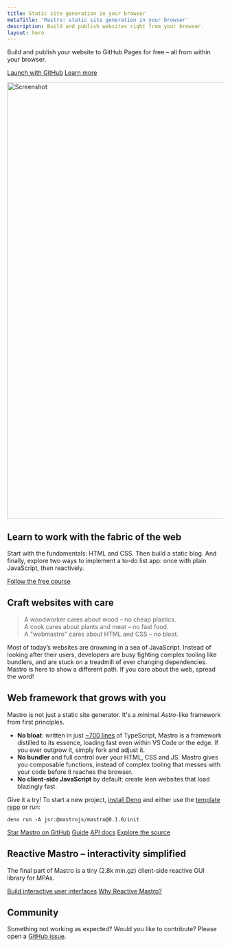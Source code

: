 ```yaml
---
title: Static site generation in your browser
metaTitle: 'Mastro: static site generation in your browser'
description: Build and publish websites right from your browser.
layout: hero
---
```


Build and publish your website to GitHub Pages for free – all from within your browser.

<a class="button" href="https://github.dev/mastrojs/template-basic">Launch with GitHub</a>
<a class="button -secondary" href="/guide/setup/">Learn more</a>

<img src="../../assets/vscode-example.png" width="1800" height="1017" alt="Screenshot">

## Learn to work with the fabric of the web

Start with the fundamentals: HTML and CSS. Then build a static blog.
And finally, explore two ways to implement a to-do list app: once with plain JavaScript, then reactively.

<a class="button" href="/guide/">Follow the free course</a>

## Craft websites with care

> A woodworker cares about wood – no cheap plastics.\
> A cook cares about plants and meat – no fast food.\
> A "webmastro" cares about HTML and CSS – no bloat.

Most of today’s websites are drowning in a sea of JavaScript.
Instead of looking after their users, developers are busy
fighting complex tooling like bundlers, and
are stuck on a treadmill of ever changing dependencies.
Mastro is here to show a different path.
If you care about the web, spread the word!


## Web framework that grows with you

Mastro is not just a static site generator. It's a *m*inimal *Astro*-like framework from first principles.

- **No bloat**: written in just [~700 lines](https://github.com/mastrojs/mastro/tree/main/src#readme) of TypeScript,
  Mastro is a framework distilled to its essence, loading fast even within VS Code or the edge. If you ever outgrow it, simply fork and adjust it.
- **No bundler** and full control over your HTML, CSS and JS. Mastro gives you composable functions,
instead of complex tooling that messes with your code before it reaches the browser.
- **No client-side JavaScript** by default: create lean websites that load blazingly fast.

Give it a try! To start a new project, [install Deno](https://docs.deno.com/runtime/getting_started/installation/)
and either use the [template repo](https://github.com/mastrojs/template-basic-deno) or run:

```
deno run -A jsr:@mastrojs/mastro@0.1.0/init
```

<a class="button" href="https://github.com/mastrojs/mastro/">Star Mastro on GitHub</a>
<a class="button -secondary" href="/guide/server-side-components/">Guide</a>
<a class="button -minimal" href="https://jsr.io/@mastrojs/mastro/doc">API docs</a>
<a class="button -minimal" href="https://github.com/mastrojs/mastro/tree/main/src#readme">Explore the source</a>


## Reactive Mastro – interactivity simplified

The final part of Mastro is a tiny (2.8k min.gz) client-side reactive GUI library for MPAs.

<a class="button" href="/reactive/">Build interactive user interfaces</a>
<a class="button -secondary" href="/reactive/why-reactive-mastro/">Why Reactive Mastro?</a>


## Community

Something not working as expected? Would you like to contribute?
Please open a [GitHub issue](https://github.com/mastrojs/mastro/issues/).
